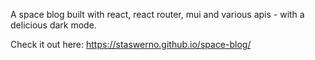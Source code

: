 A space blog built with react, react router, mui and various apis - with a delicious dark mode.

Check it out here: https://staswerno.github.io/space-blog/
